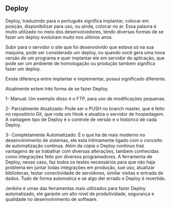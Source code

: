 ## Deploy

Deploy, traduzindo para o português significa implantar, colocar em posição, disponibilizar para uso, ou ainda, colocar no ar. Essa palavra é muito utilizado no meio dos desenvolvedores, tendo diversas formas de se fazer um deploy evoluiram muito nos ultimos anos.

Subir para o servidor o site que foi desenvolvido que estava só na sua maquina, pode ser considerado um deploy, ou quando você gera uma nova versão de um programa e quer implantar ele em servidor de aplicação, que pode ser um ambiente de homologação ou produção tambem significa fazer um deploy.

Existe diferença entre implantar e implementar, possui significado diferente.

Atualmente extem três forma de se fazer Deploy.

1- Manual: Um exemplo disso é o FTP, para uso de modificações pequenas.

2- Parcialmente Atualizado: Pode ser o PUSH no branch master, que é feito no repositório Git, que roda um Hook e atualiza o servidor de hospedagem. A vantagem tipo de Deploy é o controle de versão e o histórico de cada Deploy. 

3- Completamente Automatizado: É o que ha de mais moderno no desenvolvimento de sistemas, ele esta intimamente ligado com o conceito de automatização continua. Além da cópia o Deploy continuo traz vantagens de se trabalhar com diversas alterações, tambem conhecidas como integrações feito por diversos programadores. A ferramenta de Deploy, nesse caso, faz todos os testes necessários para que não haja problema em juntar todas integrações em produção, sue uso, atualizar bibliotecas, testar conectividade de servidores, similar visitas e entrada de dados. Tudo de forma automatica e se algo der errado  o Deploy é revertido. 

Jenkins é umas das ferramentas mais utilizados para fazer Deploy automatizado, ele garante um alto nivel de produtividade, segurança e qualidade no desenvolvimento de software.